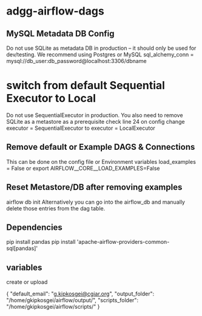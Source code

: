 # adgg-airflow-dags

## MySQL Metadata DB  Config
Do not use SQLite as metadata DB in production – it should only be used for dev/testing. We recommend using Postgres or MySQL
sql_alchemy_conn = mysql://db_user:db_password@localhost:3306/dbname

# switch from default Sequential Executor to Local
Do not use SequentialExecutor in production. You also need to remove SQLite as a metastore as a prerequisite
check line 24 on config
change executor = SequentialExecutor to executor = LocalExecutor


## Remove default or Example DAGS & Connections
This can be done on the config file or Environment variables
load_examples = False
or 
export AIRFLOW__CORE__LOAD_EXAMPLES=False

## Reset Metastore/DB after removing examples
airflow db init
Alternatively you can go into the airflow_db and manually delete those entries from the dag table.

## Dependencies
pip install pandas
pip install 'apache-airflow-providers-common-sql[pandas]'

## variables
create or upload

{
    "default_email": "g.kipkosgei@cgiar.org",
    "output_folder": "/home/gkipkosgei/airflow/output/",
    "scripts_folder": "/home/gkipkosgei/airflow/scripts/"
}



